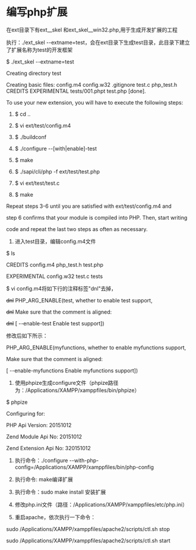 # 编写php扩展

在ext目录下有ext\_\_skel 和ext\_skel\_\_win32.php,用于生成开发扩展的工程

执行：./ext\_skel --extname=test，会在ext目录下生成test目录，此目录下建立了扩展名称为test的开发框架

$     ./ext\_skel --extname=test

Creating directory test

Creating basic files: config.m4 config.w32 .gitignore test.c php\_test.h CREDITS EXPERIMENTAL tests/001.phpt test.php \[done\].

To use your new extension, you will have to execute the following steps:

1. $ cd ..

2. $ vi ext/test/config.m4

3. $ ./buildconf

4. $ ./configure --\[with\|enable\]-test

5. $ make

6. $ ./sapi/cli/php -f ext/test/test.php

7. $ vi ext/test/test.c

8. $ make

Repeat steps 3-6 until you are satisfied with ext/test/config.m4 and

step 6 confirms that your module is compiled into PHP. Then, start writing

code and repeat the last two steps as often as necessary.

1. 进入test目录，编辑config.m4文件

$ ls

CREDITS        config.m4    php\_test.h    test.php

EXPERIMENTAL    config.w32    test.c        tests

$ vi config.m4将如下行的注释标签"dnl"去掉，

~~dnl~~ PHP\_ARG\_ENABLE\(test, whether to enable test support,

~~dnl~~ Make sure that the comment is aligned:

~~dnl~~ \[ --enable-test Enable test support\]\)

修改后如下所示：

PHP\_ARG\_ENABLE\(myfunctions, whether to enable myfunctions support,

Make sure that the comment is aligned:

\[  --enable-myfunctions           Enable myfunctions support\]\)

1. 使用phpize生成configure文件（phpize路径为：/Applications/XAMPP/xamppfiles/bin/phpize）

$ phpize

Configuring for:

PHP Api Version:         20151012

Zend Module Api No:      20151012

Zend Extension Api No:   320151012



1. 执行命令：./configure --with-php-config=/Applications/XAMPP/xamppfiles/bin/php-config

2. 执行命令: make编译扩展

3. 执行命令：sudo make install 安装扩展

4. 修改php.ini文件（路径：/Applications/XAMPP/xamppfiles/etc/php.ini）

5. 重启apache，依次执行一下命令：

sudo /Applications/XAMPP/xamppfiles/apache2/scripts/ctl.sh stop

sudo /Applications/XAMPP/xamppfiles/apache2/scripts/ctl.sh start

